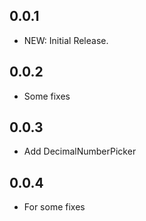 ## 0.0.1

* NEW: Initial Release.

## 0.0.2

* Some fixes

## 0.0.3

* Add DecimalNumberPicker

## 0.0.4

* For some fixes
